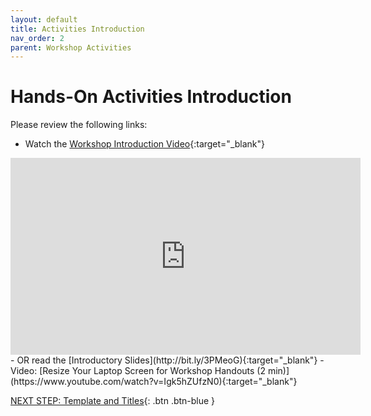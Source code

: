 ```yaml
---
layout: default
title: Activities Introduction
nav_order: 2
parent: Workshop Activities
---
```

# Hands-On Activities Introduction

Please review the following links:

- Watch the [Workshop Introduction Video](https://www.youtube.com/watch?v=-gAkxSlkwvg){:target="_blank"}<br>
<iframe width="560" height="315" src="https://www.youtube.com/embed/-gAkxSlkwvg" title="Infographics" frameborder="0" allow="accelerometer; autoplay; clipboard-write; encrypted-media; gyroscope; picture-in-picture; web-share" allowfullscreen></iframe><br>
    - OR read the [Introductory Slides](http://bit.ly/3PMeoG){:target="_blank"} 
- Video: [Resize Your Laptop Screen for Workshop Handouts (2 min)](https://www.youtube.com/watch?v=Igk5hZUfzN0){:target="_blank"}

[NEXT STEP: Template and Titles](1-canva-template-titles.html){: .btn .btn-blue }

